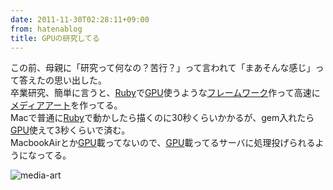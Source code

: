 ```yaml
---
date: 2011-11-30T02:28:11+09:00
from: hatenablog
title: GPUの研究してる
---
```


<p>この前、母親に「研究って何なの？苦行？」って言われて「まあそんな感じ」って答えたの思い出した。<br />
卒業研究、簡単に言うと、<a class="keyword" href="http://d.hatena.ne.jp/keyword/Ruby">Ruby</a>で<a class="keyword" href="http://d.hatena.ne.jp/keyword/GPU">GPU</a>使うような<a class="keyword" href="http://d.hatena.ne.jp/keyword/%A5%D5%A5%EC%A1%BC%A5%E0%A5%EF%A1%BC%A5%AF">フレームワーク</a>作って高速に<a class="keyword" href="http://d.hatena.ne.jp/keyword/%A5%E1%A5%C7%A5%A3%A5%A2%A5%A2%A1%BC%A5%C8">メディアアート</a>を作ってる。<br />
Macで普通に<a class="keyword" href="http://d.hatena.ne.jp/keyword/Ruby">Ruby</a>で動かしたら描くのに30秒くらいかかるが、gem入れたら<a class="keyword" href="http://d.hatena.ne.jp/keyword/GPU">GPU</a>使えて3秒くらいで済む。<br />
MacbookAirとか<a class="keyword" href="http://d.hatena.ne.jp/keyword/GPU">GPU</a>載ってないので、<a class="keyword" href="http://d.hatena.ne.jp/keyword/GPU">GPU</a>載ってるサーバに処理投げられるようになってる。</p><p><img src="http://dl.dropbox.com/u/5978869/image/20111127_191439.png" alt="media-art" /></p>

